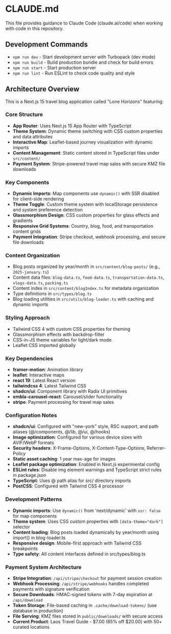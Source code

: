 # CLAUDE.md

This file provides guidance to Claude Code (claude.ai/code) when working with code in this repository.

## Development Commands

- `npm run dev` - Start development server with Turbopack (dev mode)
- `npm run build` - Build production bundle and check for build errors
- `npm run start` - Start production server
- `npm run lint` - Run ESLint to check code quality and style

## Architecture Overview

This is a Next.js 15 travel blog application called "Lone Horizons" featuring:

### Core Structure
- **App Router**: Uses Next.js 15 App Router with TypeScript
- **Theme System**: Dynamic theme switching with CSS custom properties and data attributes
- **Interactive Map**: Leaflet-based journey visualization with dynamic imports
- **Content Management**: Static content stored in TypeScript files under `src/content/`
- **Payment System**: Stripe-powered travel map sales with secure KMZ file downloads

### Key Components
- **Dynamic Imports**: Map components use `dynamic()` with SSR disabled for client-side rendering
- **Theme Toggle**: Custom theme system with localStorage persistence and system preference detection
- **Glassmorphism Design**: CSS custom properties for glass effects and gradients
- **Responsive Grid Systems**: Country, blog, food, and transportation content grids
- **Payment Integration**: Stripe checkout, webhook processing, and secure file downloads

### Content Organization
- Blog posts organized by year/month in `src/content/blog-posts/` (e.g., `2025-january.ts`)
- Content data files: `blog-data.ts`, `food-data.ts`, `transportation-data.ts`, `vlogs-data.ts`, `packing.ts`
- Content index in `src/content/blogIndex.ts` for metadata organization
- Type definitions in `src/types/blog.ts`
- Blog loading utilities in `src/utils/blog-loader.ts` with caching and dynamic imports

### Styling Approach
- Tailwind CSS 4 with custom CSS properties for theming
- Glassmorphism effects with backdrop-filter
- CSS-in-JS theme variables for light/dark mode
- Leaflet CSS imported globally

### Key Dependencies
- **framer-motion**: Animation library
- **leaflet**: Interactive maps
- **react 19**: Latest React version
- **tailwindcss 4**: Latest Tailwind CSS
- **shadcn/ui**: Component library with Radix UI primitives
- **embla-carousel-react**: Carousel/slider functionality
- **stripe**: Payment processing for travel map sales

### Configuration Notes
- **shadcn/ui**: Configured with "new-york" style, RSC support, and path aliases (@/components, @/lib, @/ui, @/hooks)
- **Image optimization**: Configured for various device sizes with AVIF/WebP formats
- **Security headers**: X-Frame-Options, X-Content-Type-Options, Referrer-Policy
- **Static asset caching**: 1 year max-age for images
- **Leaflet package optimization**: Enabled in Next.js experimental config
- **ESLint rules**: Disable img element warnings and TypeScript strict rules in package.json
- **TypeScript**: Uses @ path alias for src/ directory imports
- **PostCSS**: Configured with Tailwind CSS 4 processor

### Development Patterns
- **Dynamic imports**: Use `dynamic()` from 'next/dynamic' with `ssr: false` for map components
- **Theme system**: Uses CSS custom properties with `[data-theme="dark"]` selector
- **Content loading**: Blog posts loaded dynamically by year/month using import() in blog-loader.ts
- **Responsive design**: Mobile-first approach with Tailwind CSS breakpoints
- **Type safety**: All content interfaces defined in src/types/blog.ts

### Payment System Architecture
- **Stripe Integration**: `/api/stripe/checkout` for payment session creation
- **Webhook Processing**: `/api/stripe/webhooks` handles completed payments with signature verification
- **Secure Downloads**: HMAC-signed tokens with 7-day expiration at `/api/download`
- **Token Storage**: File-based caching in `.cache/download-tokens/` (use database in production)
- **File Serving**: KMZ files stored in `public/downloads/` with secure access
- **Current Product**: Laos Travel Guide - $7.00 (65% off $20.00) with 50+ curated locations